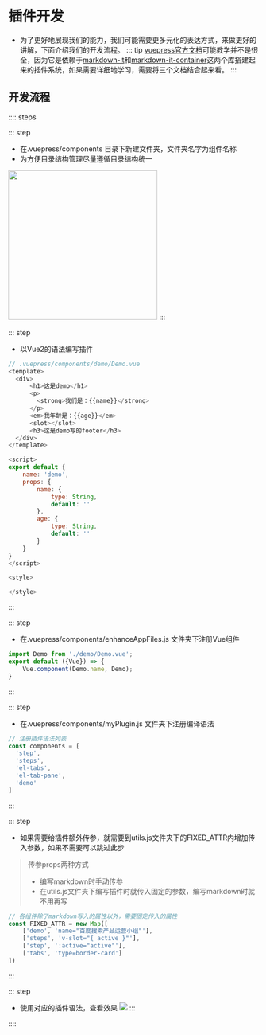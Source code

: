 # 插件开发
* 为了更好地展现我们的能力，我们可能需要更多元化的表达方式，来做更好的讲解，下面介绍我们的开发流程。
::: tip
[vuepress官方文档](https://vuepress.vuejs.org/)可能教学并不是很全，因为它是依赖于[markdown-it](https://markdown-it.docschina.org/)和[markdown-it-container](https://www.npmjs.com/package/markdown-it-container)这两个库搭建起来的插件系统，如果需要详细地学习，需要将三个文档结合起来看。
:::

## 开发流程

:::: steps

::: step
* 在.vuepress/components 目录下新建文件夹，文件夹名字为组件名称
* 为方便目录结构管理尽量遵循目录结构统一

<img src="./assets/abc493bf1d893f1bcfe4daf155958b0c.png" style="height: 300px;"/>
:::

::: step
* 以Vue2的语法编写插件
```js
// .vuepress/components/demo/Demo.vue
<template>
  <div>
      <h1>这是demo</h1>
      <p>
        <strong>我们是：{{name}}</strong>
      </p>
      <em>我年龄是：{{age}}</em>
      <slot></slot>
      <h3>这是demo写的footer</h3>
  </div>
</template>

<script>
export default {
    name: 'demo',
    props: {
        name: {
            type: String,
            default: ''
        },
        age: {
            type: String,
            default: ''
        }
    }
}
</script>

<style>

</style>
```
:::

::: step
* 在.vuepress/components/enhanceAppFiles.js 文件夹下注册Vue组件
```js {3}
import Demo from './demo/Demo.vue';
export default ({Vue}) => {
    Vue.component(Demo.name, Demo);
}
```
:::

::: step
* 在.vuepress/components/myPlugin.js 文件夹下注册编译语法
```js {7}
// 注册插件语法列表
const components = [
  'step',
  'steps',
  'el-tabs',
  'el-tab-pane',
  'demo'
]
```
:::

::: step
* 如果需要给插件额外传参，就需要到utils.js文件夹下的FIXED_ATTR内增加传入参数，如果不需要可以跳过此步
> 传参props两种方式
> * 编写markdown时手动传参  
> * 在utils.js文件夹下编写插件时就传入固定的参数，编写markdown时就不用再写
```js {3}
// 各组件除了markdown写入的属性以外，需要固定传入的属性
const FIXED_ATTR = new Map([
    ['demo', 'name="百度搜索产品运营小组"'],
    ['steps', 'v-slot="{ active }"'],
    ['step', ':active="active"'],
    ['tabs', 'type=border-card']
])
```
:::

::: step
* 使用对应的插件语法，查看效果
![](./assets/01c3c9f2fae74cfd2589356ad50b016e.png)
:::

::::
